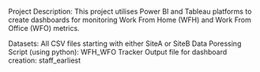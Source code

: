 Project Description: This project utilises Power BI and Tableau platforms to create dashboards for monitoring Work From Home (WFH) and Work From Office (WFO) metrics.

Datasets: All CSV files starting with either SiteA or SiteB
Data Poressing Script (using python): WFH_WFO Tracker
Output file for dashboard creation: staff_earliest
